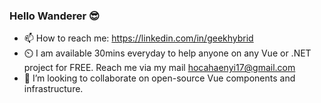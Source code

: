 ### Hello Wanderer 😎


- 📫 How to reach me: https://linkedin.com/in/geekhybrid
- ⏲️ I am available 30mins everyday to help anyone on any Vue or .NET project for FREE. Reach me via my mail hocahaenyi17@gmail.com
- 👯 I’m looking to collaborate on open-source Vue components and infrastructure.

<!--
**geekhybrid/geekhybrid** is a ✨ _special_ ✨ repository because its `README.md` (this file) appears on your GitHub profile.

Here are some ideas to get you started:


- 👯 I’m looking to collaborate on open-source vue components and infrastructure.
- 📫 How to reach me: https://linkedin.com/in/geekhybrid
- ⏲️ I am available 30mins everyday to help anyone on any Vue or .NET project.
-->
